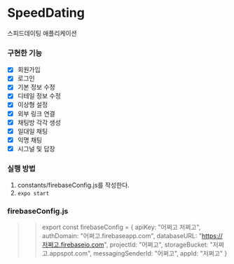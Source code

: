 # SpeedDating
스피드데이팅 애플리케이션

### 구현한 기능
- [x] 회원가입
- [x] 로그인
- [x] 기본 정보 수정
- [x] 디테일 정보 수정
- [x] 이상형 설정
- [x] 외부 링크 연결
- [x] 채팅방 각각 생성
- [x] 일대일 채팅
- [x] 익명 채팅
- [x] 시그널 및 답장

### 실행 방법
1. constants/firebaseConfig.js를 작성한다.
2. `expo start`

### firebaseConfig.js
>> export const firebaseConfig = {
    apiKey: "어쩌고 저쩌고",
    authDomain: "어쩌고.firebaseapp.com",
    databaseURL: "https://저쩌고.firebaseio.com",
    projectId: "어쩌고",
    storageBucket: "저쩌고.appspot.com",
    messagingSenderId: "어쩌고",
    appId: "저쩌고"
}
